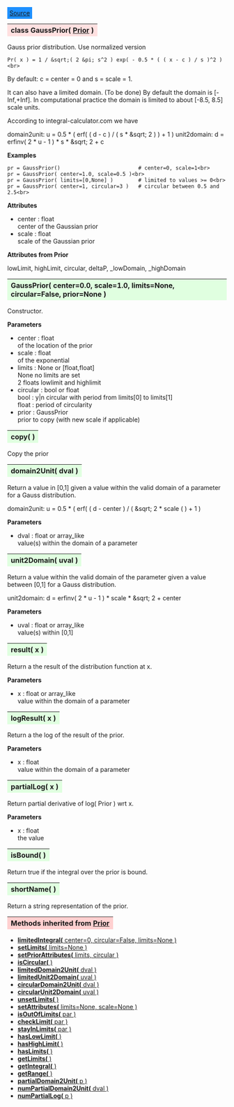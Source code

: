 ---
---

<div class="button">
  <span style="background-color: DodgerBlue; color: White;  border:5px solid DodgerBlue">
<a href=https://github.com/dokester/BayesicFitting/blob/master/BayesicFitting/source/GaussPrior.py target=_blank>Source</a></span></div>

<a name="GaussPrior"></a>
<table><thead style="background-color:#FFE0E0; width:100%"><tr><th style="text-align:left">
<strong>class GaussPrior(</strong> <a href="./Prior.html">Prior</a> )
</th></tr></thead></table>
<p>

Gauss prior distribution. Use  normalized version

    Pr( x ) = 1 / &sqrt;( 2 &pi; s^2 ) exp( - 0.5 * ( ( x - c ) / s )^2 )<br>

By default: c = center = 0 and s = scale = 1.

It can also have a limited domain. (To be done)
By default the domain is [-Inf,+Inf].
In computational practice the domain is limited to about [-8.5, 8.5] scale units.

According to integral-calculator.com we have

domain2unit: u = 0.5 * ( erf( ( d - c ) / ( s * &sqrt; 2 ) ) + 1 )
unit2domain: d = erfinv( 2 * u - 1 ) * s * &sqrt; 2 + c

<b>Examples</b>

    pr = GaussPrior()                         # center=0, scale=1<br>
    pr = GaussPrior( center=1.0, scale=0.5 )<br>
    pr = GaussPrior( limits=[0,None] )        # limited to values >= 0<br>
    pr = GaussPrior( center=1, circular=3 )   # circular between 0.5 and 2.5<br>

<b>Attributes</b>

* center  :  float<br>
    center of the Gaussian prior<br>
* scale  :  float<br>
    scale of the Gaussian prior<br>

<b>Attributes from Prior</b>

lowLimit, highLimit, circular, deltaP, _lowDomain, _highDomain



<a name="GaussPrior"></a>
<table><thead style="background-color:#E0FFE0; width:100%"><tr><th style="text-align:left">
<strong>GaussPrior(</strong> center=0.0, scale=1.0, limits=None, circular=False, prior=None )
</th></tr></thead></table>
<p>

Constructor.

<b>Parameters</b>

* center  :  float<br>
    of the location of the prior<br>
* scale  :  float<br>
    of the exponential<br>
* limits  :  None or [float,float]<br>
    None    no limits are set<br>
    2 floats    lowlimit and highlimit<br>
* circular  :  bool or float<br>
    bool : y|n circular with period from limits[0] to limits[1]<br>
    float : period of circularity<br>
* prior  :  GaussPrior<br>
    prior to copy (with new scale if applicable)<br>


<a name="copy"></a>
<table><thead style="background-color:#E0FFE0; width:100%"><tr><th style="text-align:left">
<strong>copy(</strong> )
</th></tr></thead></table>
<p>
Copy the prior 

<a name="domain2Unit"></a>
<table><thead style="background-color:#E0FFE0; width:100%"><tr><th style="text-align:left">
<strong>domain2Unit(</strong> dval )
</th></tr></thead></table>
<p>

Return a value in [0,1] given a value within the valid domain of
a parameter for a Gauss distribution.

domain2unit: u = 0.5 * ( erf( ( d - center ) / ( &sqrt; 2 * scale ( ) + 1 )

<b>Parameters</b>

* dval  :  float or array_like<br>
    value(s) within the domain of a parameter<br>


<a name="unit2Domain"></a>
<table><thead style="background-color:#E0FFE0; width:100%"><tr><th style="text-align:left">
<strong>unit2Domain(</strong> uval )
</th></tr></thead></table>
<p>

Return a value within the valid domain of the parameter given a value
between [0,1] for a Gauss distribution.

unit2domain: d = erfinv( 2 * u - 1 ) * scale * &sqrt; 2 + center

<b>Parameters</b>

* uval  :  float or array_like<br>
    value(s) within [0,1]<br>


<a name="result"></a>
<table><thead style="background-color:#E0FFE0; width:100%"><tr><th style="text-align:left">
<strong>result(</strong> x )
</th></tr></thead></table>
<p>

Return a the result of the distribution function at x.

<b>Parameters</b>

* x  :  float or array_like<br>
    value within the domain of a parameter<br>


<a name="logResult"></a>
<table><thead style="background-color:#E0FFE0; width:100%"><tr><th style="text-align:left">
<strong>logResult(</strong> x )
</th></tr></thead></table>
<p>

Return a the log of the result of the prior.

<b>Parameters</b>

* x  :  float<br>
    value within the domain of a parameter<br>


<a name="partialLog"></a>
<table><thead style="background-color:#E0FFE0; width:100%"><tr><th style="text-align:left">
<strong>partialLog(</strong> x )
</th></tr></thead></table>
<p>

Return partial derivative of log( Prior ) wrt x.

<b>Parameters</b>

* x  :  float<br>
    the value<br>


<a name="isBound"></a>
<table><thead style="background-color:#E0FFE0; width:100%"><tr><th style="text-align:left">
<strong>isBound(</strong> )
</th></tr></thead></table>
<p>
Return true if the integral over the prior is bound. 

<a name="shortName"></a>
<table><thead style="background-color:#E0FFE0; width:100%"><tr><th style="text-align:left">
<strong>shortName(</strong> )
</th></tr></thead></table>
<p>
Return a string representation of the prior. 

<table><thead style="background-color:#FFD0D0; width:100%"><tr><th style="text-align:left">
<strong>Methods inherited from</strong> <a href="./Prior.html">Prior</a></th></tr></thead></table>


* [<strong>limitedIntegral(</strong> center=0, circular=False, limits=None ) ](./Prior.md#limitedIntegral)
* [<strong>setLimits(</strong> limits=None )](./Prior.md#setLimits)
* [<strong>setPriorAttributes(</strong> limits, circular ) ](./Prior.md#setPriorAttributes)
* [<strong>isCircular(</strong> ) ](./Prior.md#isCircular)
* [<strong>limitedDomain2Unit(</strong> dval ) ](./Prior.md#limitedDomain2Unit)
* [<strong>limitedUnit2Domain(</strong> uval ) ](./Prior.md#limitedUnit2Domain)
* [<strong>circularDomain2Unit(</strong> dval ) ](./Prior.md#circularDomain2Unit)
* [<strong>circularUnit2Domain(</strong> uval ) ](./Prior.md#circularUnit2Domain)
* [<strong>unsetLimits(</strong> )](./Prior.md#unsetLimits)
* [<strong>setAttributes(</strong> limits=None, scale=None ) ](./Prior.md#setAttributes)
* [<strong>isOutOfLimits(</strong> par )](./Prior.md#isOutOfLimits)
* [<strong>checkLimit(</strong> par )](./Prior.md#checkLimit)
* [<strong>stayInLimits(</strong> par )](./Prior.md#stayInLimits)
* [<strong>hasLowLimit(</strong> )](./Prior.md#hasLowLimit)
* [<strong>hasHighLimit(</strong> )](./Prior.md#hasHighLimit)
* [<strong>hasLimits(</strong> )](./Prior.md#hasLimits)
* [<strong>getLimits(</strong> )](./Prior.md#getLimits)
* [<strong>getIntegral(</strong> ) ](./Prior.md#getIntegral)
* [<strong>getRange(</strong> )](./Prior.md#getRange)
* [<strong>partialDomain2Unit(</strong> p )](./Prior.md#partialDomain2Unit)
* [<strong>numPartialDomain2Unit(</strong> dval )](./Prior.md#numPartialDomain2Unit)
* [<strong>numPartialLog(</strong> p )](./Prior.md#numPartialLog)
